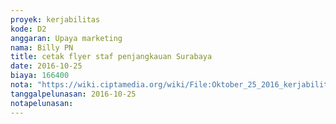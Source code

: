 ```yaml
---
proyek: kerjabilitas
kode: D2
anggaran: Upaya marketing
nama: Billy PN
title: cetak flyer staf penjangkauan Surabaya
date: 2016-10-25
biaya: 166400
nota: "https://wiki.ciptamedia.org/wiki/File:Oktober_25_2016_kerjabilitas_D2_flyer_billy.png"
tanggalpelunasan: 2016-10-25
notapelunasan:
---
```

